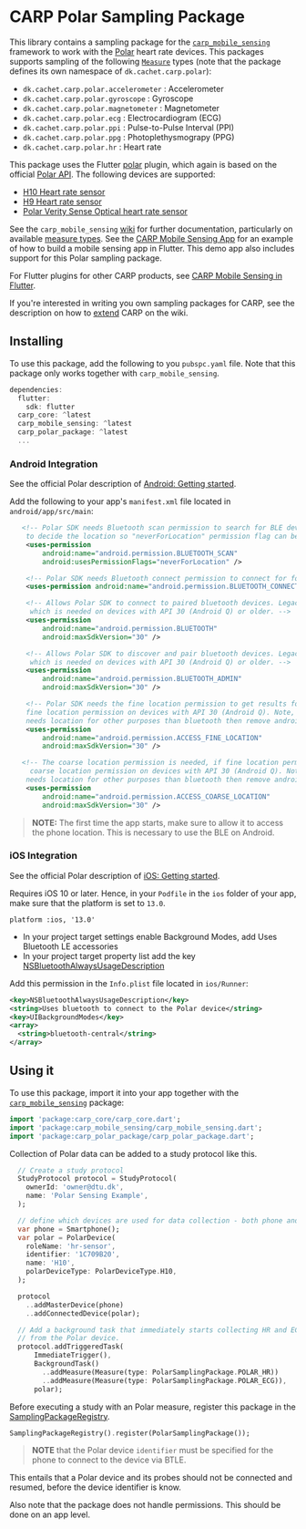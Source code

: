 # CARP Polar Sampling Package

This library contains a sampling package for
the [`carp_mobile_sensing`](https://pub.dartlang.org/packages/carp_mobile_sensing) framework
to work with the [Polar](https://www.polar.com/) heart rate devices.
This packages supports sampling of the following [`Measure`](https://pub.dev/documentation/carp_core/latest/carp_core_protocols/Measure-class.html) types (note that the package defines its own namespace of `dk.cachet.carp.polar`):

* `dk.cachet.carp.polar.accelerometer` : Accelerometer
* `dk.cachet.carp.polar.gyroscope` : Gyroscope
* `dk.cachet.carp.polar.magnetometer` : Magnetometer
* `dk.cachet.carp.polar.ecg` : Electrocardiogram (ECG)
* `dk.cachet.carp.polar.ppi` : Pulse-to-Pulse Interval (PPI)
* `dk.cachet.carp.polar.ppg` : Photoplethysmograpy (PPG)
* `dk.cachet.carp.polar.hr` : Heart rate

This package uses the Flutter [polar](https://pub.dev/packages/polar) plugin, which again is based on the official [Polar API](https://github.com/polarofficial/polar-ble-sdk).
The following devices are supported:

* [H10 Heart rate sensor](https://github.com/polarofficial/polar-ble-sdk#h10-heart-rate-sensor)
* [H9 Heart rate sensor](https://github.com/polarofficial/polar-ble-sdk#h9-heart-rate-sensor)
* [Polar Verity Sense Optical heart rate sensor](https://github.com/polarofficial/polar-ble-sdk#polar-verity-sense-optical-heart-rate-sensor)

See the `carp_mobile_sensing` [wiki](https://github.com/cph-cachet/carp.sensing-flutter/wiki) for further documentation, particularly on available [measure types](https://github.com/cph-cachet/carp.sensing-flutter/wiki/A.-Measure-Types).
See the [CARP Mobile Sensing App](https://github.com/cph-cachet/carp.sensing-flutter/tree/master/apps/carp_mobile_sensing_app) for an example of how to build a mobile sensing app in Flutter.
This demo app also includes support for this Polar sampling package.

For Flutter plugins for other CARP products, see [CARP Mobile Sensing in Flutter](https://github.com/cph-cachet/carp.sensing-flutter).

If you're interested in writing you own sampling packages for CARP, see the description on
how to [extend](https://github.com/cph-cachet/carp.sensing-flutter/wiki/4.-Extending-CARP-Mobile-Sensing) CARP on the wiki.

## Installing

To use this package, add the following to you `pubspc.yaml` file. Note that
this package only works together with `carp_mobile_sensing`.

`````dart
dependencies:
  flutter:
    sdk: flutter
  carp_core: ^latest
  carp_mobile_sensing: ^latest
  carp_polar_package: ^latest
  ...
`````

### Android Integration

See the official Polar description of [Android: Getting started](https://github.com/polarofficial/polar-ble-sdk#android-getting-started).

Add the following to your app's `manifest.xml` file located in `android/app/src/main`:

```xml
   <!-- Polar SDK needs Bluetooth scan permission to search for BLE devices. Polar BLE SDK doesn't use the scan
    to decide the location so "neverForLocation" permission flag can be used.-->
    <uses-permission
        android:name="android.permission.BLUETOOTH_SCAN"
        android:usesPermissionFlags="neverForLocation" />

    <!-- Polar SDK needs Bluetooth connect permission to connect for found BLE devices.-->
    <uses-permission android:name="android.permission.BLUETOOTH_CONNECT" />

    <!-- Allows Polar SDK to connect to paired bluetooth devices. Legacy Bluetooth permission,
     which is needed on devices with API 30 (Android Q) or older. -->
    <uses-permission
        android:name="android.permission.BLUETOOTH"
        android:maxSdkVersion="30" />

    <!-- Allows Polar SDK to discover and pair bluetooth devices. Legacy Bluetooth permission,
     which is needed on devices with API 30 (Android Q) or older. -->
    <uses-permission
        android:name="android.permission.BLUETOOTH_ADMIN"
        android:maxSdkVersion="30" />

    <!-- Polar SDK needs the fine location permission to get results for Bluetooth scan. Request
    fine location permission on devices with API 30 (Android Q). Note, if your application 
    needs location for other purposes than bluetooth then remove android:maxSdkVersion="30"-->
    <uses-permission
        android:name="android.permission.ACCESS_FINE_LOCATION"
        android:maxSdkVersion="30" />

   <!-- The coarse location permission is needed, if fine location permission is requested. Request
     coarse location permission on devices with API 30 (Android Q). Note, if your application 
    needs location for other purposes than bluetooth then remove android:maxSdkVersion="30" -->
    <uses-permission
        android:name="android.permission.ACCESS_COARSE_LOCATION"
        android:maxSdkVersion="30" />
```

> **NOTE:** The first time the app starts, make sure to allow it to access the phone location.
This is necessary to use the BLE on Android.

### iOS Integration

See the official Polar description of [iOS: Getting started](https://github.com/polarofficial/polar-ble-sdk#ios-getting-started).

Requires iOS 10 or later. Hence, in your `Podfile` in the `ios` folder of your app,
make sure that the platform is set to `13.0`.

```pod
platform :ios, '13.0'
```

* In your project target settings enable Background Modes, add Uses Bluetooth LE accessories
* In your project target property list add the key [NSBluetoothAlwaysUsageDescription](https://developer.apple.com/documentation/bundleresources/information_property_list/nsbluetoothalwaysusagedescription)

Add this permission in the `Info.plist` file located in `ios/Runner`:

```xml
<key>NSBluetoothAlwaysUsageDescription</key>
<string>Uses bluetooth to connect to the Polar device</string>
<key>UIBackgroundModes</key>
<array>
  <string>bluetooth-central</string>
</array>
```

## Using it

To use this package, import it into your app together with the
[`carp_mobile_sensing`](https://pub.dartlang.org/packages/carp_mobile_sensing) package:

`````dart
import 'package:carp_core/carp_core.dart';
import 'package:carp_mobile_sensing/carp_mobile_sensing.dart';
import 'package:carp_polar_package/carp_polar_package.dart';
`````

Collection of Polar data can be added to a study protocol like this.

```dart
  // Create a study protocol
  StudyProtocol protocol = StudyProtocol(
    ownerId: 'owner@dtu.dk',
    name: 'Polar Sensing Example',
  );

  // define which devices are used for data collection - both phone and eSense
  var phone = Smartphone();
  var polar = PolarDevice(
    roleName: 'hr-sensor',
    identifier: '1C709B20',
    name: 'H10',
    polarDeviceType: PolarDeviceType.H10,
  );

  protocol
    ..addMasterDevice(phone)
    ..addConnectedDevice(polar);

  // Add a background task that immediately starts collecting HR and ECG data
  // from the Polar device.
  protocol.addTriggeredTask(
      ImmediateTrigger(),
      BackgroundTask()
        ..addMeasure(Measure(type: PolarSamplingPackage.POLAR_HR))
        ..addMeasure(Measure(type: PolarSamplingPackage.POLAR_ECG)),
      polar);
````

Before executing a study with an Polar measure, register this package in the
[SamplingPackageRegistry](https://pub.dartlang.org/documentation/carp_mobile_sensing/latest/runtime/SamplingPackageRegistry.html).

`````dart
SamplingPackageRegistry().register(PolarSamplingPackage());
`````

> **NOTE** that the Polar device `identifier` must be specified for the phone to connect to the device via BTLE.

This entails that a Polar device and its probes should not be connected and resumed, before the device identifier is know.

Also note that the package does not handle permissions. This should be done on an app level.
